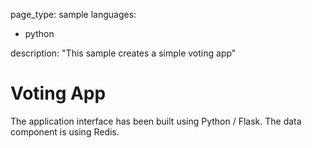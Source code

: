 
page_type: sample
languages:
  - python

description: "This sample creates a simple voting app"



# Voting App

The application interface has been built using Python / Flask. 
The data component is using Redis.

